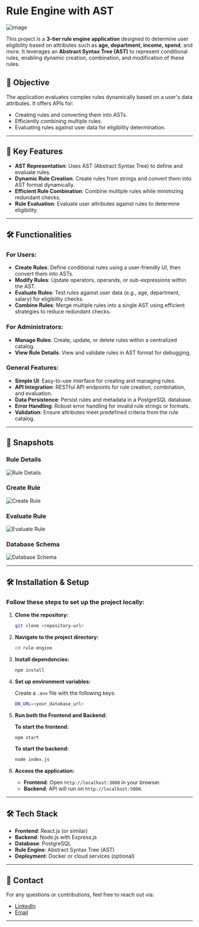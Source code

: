 # Rule Engine with AST

![image](https://github.com/user-attachments/assets/b650b1d0-88f5-4d4c-98bb-ced66a42cf36)

This project is a **3-tier rule engine application** designed to determine user eligibility based on attributes such as **age, department, income, spend**, and more. It leverages an **Abstract Syntax Tree (AST)** to represent conditional rules, enabling dynamic creation, combination, and modification of these rules.

## 🚀 Objective

The application evaluates complex rules dynamically based on a user's data attributes. It offers APIs for:

- Creating rules and converting them into ASTs.
- Efficiently combining multiple rules.
- Evaluating rules against user data for eligibility determination.

---

## 🌟 Key Features

- **AST Representation**: Uses AST (Abstract Syntax Tree) to define and evaluate rules.
- **Dynamic Rule Creation**: Create rules from strings and convert them into AST format dynamically.
- **Efficient Rule Combination**: Combine multiple rules while minimizing redundant checks.
- **Rule Evaluation**: Evaluate user attributes against rules to determine eligibility.

---

## 🛠️ Functionalities

### For Users:
- **Create Rules**: Define conditional rules using a user-friendly UI, then convert them into ASTs.
- **Modify Rules**: Update operators, operands, or sub-expressions within the AST.
- **Evaluate Rules**: Test rules against user data (e.g., age, department, salary) for eligibility checks.
- **Combine Rules**: Merge multiple rules into a single AST using efficient strategies to reduce redundant checks.

### For Administrators:
- **Manage Rules**: Create, update, or delete rules within a centralized catalog.
- **View Rule Details**: View and validate rules in AST format for debugging.

### General Features:
- **Simple UI**: Easy-to-use interface for creating and managing rules.
- **API Integration**: RESTful API endpoints for rule creation, combination, and evaluation.
- **Data Persistence**: Persist rules and metadata in a PostgreSQL database.
- **Error Handling**: Robust error handling for invalid rule strings or formats.
- **Validation**: Ensure attributes meet predefined criteria from the rule catalog.

---

## 📸 Snapshots

### Rule Details
![Rule Details](https://github.com/user-attachments/assets/2e556085-b162-49d3-b125-09bb144c0efe)

### Create Rule
![Create Rule](https://github.com/user-attachments/assets/0fccfbef-caca-472d-996c-efaacdca8858)

### Evaluate Rule
![Evaluate Rule](https://github.com/user-attachments/assets/0a418d7f-4a49-45d9-b946-2399515f6fa7)

### Database Schema
![Database Schema](https://github.com/user-attachments/assets/e26ced63-1c75-4f89-8879-f55219676801)

---

## 🛠️ Installation & Setup

### Follow these steps to set up the project locally:

1. **Clone the repository:**

   ```bash
   git clone <repository-url>
   ```

2. **Navigate to the project directory:**

   ```bash
   cd rule-engine
   ```

3. **Install dependencies:**

   ```bash
   npm install
   ```

4. **Set up environment variables:**

   Create a `.env` file with the following keys:

   ```bash
   DB_URL=<your_database_url>
   ```

5. **Run both the Frontend and Backend:**

   **To start the frontend:**

   ```bash
   npm start
   ```

   **To start the backend:**

   ```bash
   node index.js
   ```

6. **Access the application:**  
   - **Frontend**: Open `http://localhost:3000` in your browser.  
   - **Backend**: API will run on `http://localhost:5000`.

---

## 🛠️ Tech Stack

- **Frontend**: React.js (or similar)
- **Backend**: Node.js with Express.js
- **Database**: PostgreSQL
- **Rule Engine**: Abstract Syntax Tree (AST)
- **Deployment**: Docker or cloud services (optional)

---

## 🤝 Contact

For any questions or contributions, feel free to reach out via:
- [LinkedIn](https://www.linkedin.com/in/shaswat-gusain-2924a324a/)
- [Email](mailto:shaswatgusain1@example.com)

---

